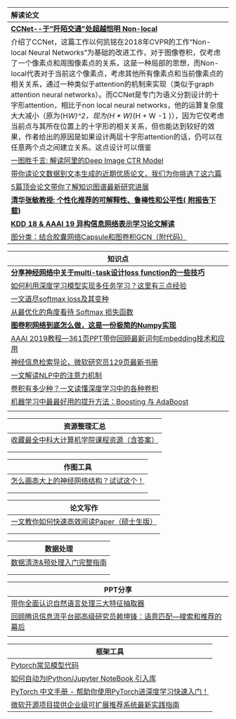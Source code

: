 | **解读论文**                                                 |
| :----------------------------------------------------------- |
| [**CCNet--于"阡陌交通"处超越恺明 Non-local**](https://mp.weixin.qq.com/s/l3TIZNfUYEIXpY3f5wrlXw) |
| 介绍了CCNet，这篇工作以何凯铭在2018年CVPR的工作“Non-local Neural Networks”为基础的改进工作，对于图像卷积，仅考虑了一个像素点和周围像素点的关系，这是一种局部的思想，而Non-local代表对于当前这个像素点，考虑其他所有像素点和当前像素点的相关关系，通过一种类似于attention的机制来实现（类似于graph attention neural networks）。而CCNet是专门为语义分割设计的十字形attention，相比于non local neural networks，他的运算复杂度大大减小（原为(H*W)^2，现为(H * W)*(H + W -1 )），因为它仅考虑当前点与其所在位置上的十字形的相关关系，但也能达到较好的效果，作者给出的原因是如果设计两层十字形attention的话，仍可以在任意两个点之间建立关系。这点设计可以借鉴 |
| [一图胜千言: 解读阿里的Deep Image CTR Model](https://mp.weixin.qq.com/s/JWxcwGLoqDNLmAs-Jt98Jg) |
| [带你读论文数据到文本生成的近期优质论文，我们为你挑选了这六篇](https://mp.weixin.qq.com/s/9YIZV4B2rEswydWLhNFc3A) |
| [5篇顶会论文带你了解知识图谱最新研究进展](https://mp.weixin.qq.com/s/nomVWAuvuxFJLWoxHoUCqg) |
| [**清华张敏教授: 个性化推荐的可解释性、鲁棒性和公平性( 附报告下载)**](https://mp.weixin.qq.com/s/RAQrW6Fchynbc1Rd9IcOJQ) |
| [**KDD 18 & AAAI 19 异构信息网络表示学习论文解读**](https://mp.weixin.qq.com/s/xyE9o8nx6TrabGGJwMzzIg) |
| [图分类：结合胶囊网络Capsule和图卷积GCN（附代码）](https://mp.weixin.qq.com/s/6vhFfSh2mveBiZXB1oZb1Q) |







| 知识点                                                       |
| ------------------------------------------------------------ |
| [**分享神经网络中关于multi-task设计loss function的一些技巧**](https://mp.weixin.qq.com/s/7Jg-YvS3nvcPJ-zYhK96EA) |
| [如何利用深度学习模型实现多任务学习？这里有三点经验](https://mp.weixin.qq.com/s/MPhKUosKZbLtVjJ1XYGXYA) |
| [一文道尽softmax loss及其变种](https://mp.weixin.qq.com/s/cYcztl8N9JF-XXp9xLJIxg) |
| [从最优化的角度看待 Softmax 损失函数](https://mp.weixin.qq.com/s/MTeuRYutMiCmthEAObyAIg) |
| [**图卷积网络到底怎么做，这是一份极简的Numpy实现**](https://mp.weixin.qq.com/s/sg9O761F0KHAmCPOfMW_kQ) |
| [AAAI 2019教程—361页PPT带你回顾最新词句Embedding技术和应用](https://mp.weixin.qq.com/s/caG7kwZfo2qpvLDbrvfpng) |
| [神经信息检索导论，微软研究员129页最新书册](https://mp.weixin.qq.com/s/5ba3EM6e9R-i3UpzUhm49w) |
| [一文解读NLP中的注意力机制](https://mp.weixin.qq.com/s/TM5poGwSGi5C9szO13GYxg) |
| [卷积有多少种？一文读懂深度学习中的各种卷积](https://mp.weixin.qq.com/s/Olliwe3ux77H4Vlsn4IrCw) |
| [机器学习中最最好用的提升方法：Boosting 与 AdaBoost](https://mp.weixin.qq.com/s/zx9eveRJ4b8EWxI7z4-f6w) |
|                                                              |



| 资源整理汇总                                                 |
| ------------------------------------------------------------ |
| [收藏最全中科大计算机学院课程资源（含答案）](https://mp.weixin.qq.com/s/q79wpijKxGW8V5sLfFIntw) |
|                                                              |
|                                                              |





| 作图工具                                                     |
| ------------------------------------------------------------ |
| [怎么画高大上的神经网络结构？试试这个！](https://mp.weixin.qq.com/s/UwPCDA89GH5X-HubeJddnQ) |
|                                                              |
|                                                              |



| 论文写作                                                     |
| ------------------------------------------------------------ |
| [一文教你如何快速高效阅读Paper（硕士生版）](https://mp.weixin.qq.com/s/u3D1RX-ZCfwNa0IATvX0ug) |
|                                                              |
|                                                              |





| 数据处理                                                     |
| ------------------------------------------------------------ |
| [数据清洗&预处理入门完整指南](https://mp.weixin.qq.com/s/r7ngZOM9tO-_OSfvs2aDJw) |
|                                                              |
|                                                              |



| PPT分享                                                      |
| ------------------------------------------------------------ |
| [带你全面认识自然语言处理三大特征抽取器](https://mp.weixin.qq.com/s?__biz=MzI1MjQ2OTQ3Ng==&mid=2247494178&idx=1&sn=3190dbf682a3315e55b5ff6801ff3f2c&chksm=e9e1e3a9de966abf7774459344a35dd6010dcf4cfbb45c1cc9b5324a76856c755850d4bf5f23&scene=0#rd) |
| [回顾腾讯信息流平台部高级研究员赖坤锋：语意匹配—搜索和推荐的幕后](https://mp.weixin.qq.com/s?__biz=MzU1NTUxNTM0Mg==&mid=2247490419&idx=3&sn=0b5a995f33aff85846f743c15577289b&chksm=fbd277d2cca5fec4157f35ed5762036e21afcb0f385c7aea19cd29bebeef49210f67a509d62a&mpshare=1&scene=1&srcid=#rd) |
|                                                              |



| 框架工具                                                     |
| ------------------------------------------------------------ |
| [Pytorch常见模型代码](https://github.com/ritchieng/the-incredible-pytorch) |
| [如何自动为IPython/Jupyter NoteBook 引入库](https://mp.weixin.qq.com/s/xZEIwTsfhkcQQBIJNqhPJg) |
| [PyTorch 中文手册 - 帮助你使用PyTorch进深度学习快速入门！](https://mp.weixin.qq.com/s/oNaDNcxGGOr7ZkY5sFuXvQ) |
| [微软开源项目提供企业级可扩展推荐系统最新实践指南](https://mp.weixin.qq.com/s/pBAnC06NQXhT3_q4jNimsQ) |

